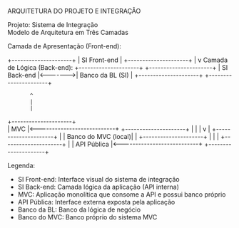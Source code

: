 ARQUITETURA DO PROJETO E INTEGRAÇÃO



Projeto: Sistema de Integração  
Modelo de Arquitetura em Três Camadas

Camada de Apresentação (Front-end):


+---------------------+
|    SI Front-end     |
+---------------------+
           |
           v
Camada de Lógica (Back-end):
+---------------------+         +----------------------+
|    SI Back-end      |<------->|  Banco da BL (SI)    |
+---------------------+         +----------------------+

           ^
           |
           |
+---------------------+         
|        MVC          |<---------------------------+
+---------------------+                            |
           |                                       |
           v                                       |
+---------------------+                            |
| Banco do MVC (local)|                            |
+---------------------+                            |
                                                   |
                                                   |
+---------------------+                            |
|     API Pública     |<---------------------------+
+---------------------+

Legenda:
- SI Front-end: Interface visual do sistema de integração
- SI Back-end: Camada lógica da aplicação (API interna)
- MVC: Aplicação monolítica que consome a API e possui banco próprio
- API Pública: Interface externa exposta pela aplicação
- Banco da BL: Banco da lógica de negócio
- Banco do MVC: Banco próprio do sistema MVC
